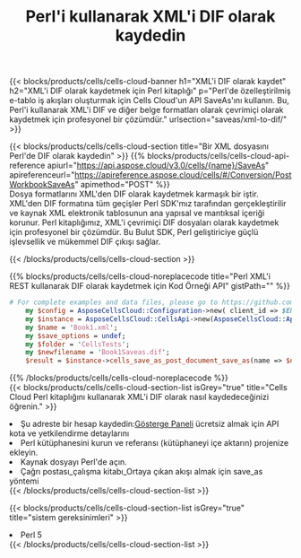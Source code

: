 ﻿---
title:  Perl'i kullanarak XML'i DIF olarak kaydedin
description:  XML formatındaki dosyayı DIF formatındaki dosya olarak kaydetmek için Perl için Aspose.Cells Cloud SDK'yı kullanma.
kwords: Excel, Save XML as DIF, REST, Perl
howto: How to save XML as DIF using Aspose.Cells Cloud Perl library.
---
{{< blocks/products/cells/cells-cloud-banner h1="XML\'i DIF olarak kaydet" h2="XML\'i DIF olarak kaydetmek için Perl kitaplığı" p="Perl\'de özelleştirilmiş e-tablo iş akışları oluşturmak için Cells Cloud\'un API SaveAs\'ını kullanın. Bu, Perl\'i kullanarak XML\'i DIF ve diğer belge formatları olarak çevrimiçi olarak kaydetmek için profesyonel bir çözümdür." urlsection="saveas/xml-to-dif/" >}}

{{< blocks/products/cells/cells-cloud-section title="Bir XML dosyasını Perl\'de DIF olarak kaydedin" >}}
{{% blocks/products/cells/cells-cloud-api-reference apiurl="https://api.aspose.cloud/v3.0/cells/{name}/SaveAs" apireferenceurl="https://apireference.aspose.cloud/cells/#/Conversion/PostWorkbookSaveAs" apimethod="POST" %}}
<br/>
Dosya formatlarını XML'den DIF olarak kaydetmek karmaşık bir iştir. XML'den DIF formatına tüm geçişler Perl SDK'mız tarafından gerçekleştirilir ve kaynak XML elektronik tablosunun ana yapısal ve mantıksal içeriği korunur. Perl kitaplığımız, XML'i çevrimiçi DIF dosyaları olarak kaydetmek için profesyonel bir çözümdür. Bu Bulut SDK, Perl geliştiriciye güçlü işlevsellik ve mükemmel DIF çıkışı sağlar.

{{< /blocks/products/cells/cells-cloud-section >}}

{{% blocks/products/cells/cells-cloud-noreplacecode title="Perl XML\'i REST kullanarak DIF olarak kaydetmek için Kod Örneği API" gistPath="" %}}
  
```perl
# For complete examples and data files, please go to https://github.com/aspose-cells-cloud/aspose-cells-cloud-perl/
    my $config = AsposeCellsCloud::Configuration->new( client_id => $ENV{'ProductClientId'}, client_secret => $ENV{'ProductClientSecret'});
    my $instance = AsposeCellsCloud::CellsApi->new(AsposeCellsCloud::ApiClient->new( $config));
    my $name = 'Book1.xml';
    my $save_options = undef;
    my $folder = 'CellsTests';
    my $newfilename = 'Book1Saveas.dif';
    $result = $instance->cells_save_as_post_document_save_as(name => $name,save_options => $save_options, newfilename => $newfilename, folder => $folder);
```
  
{{% /blocks/products/cells/cells-cloud-noreplacecode %}}
<br/>
{{< blocks/products/cells/cells-cloud-section-list isGrey="true" title="Cells Cloud Perl kitaplığını kullanarak XML\'i DIF olarak nasıl kaydedeceğinizi öğrenin." >}}
<li> Şu adreste bir hesap kaydedin:<a href="https://dashboard.aspose.cloud/">Gösterge Paneli</a> ücretsiz almak için API kota ve yetkilendirme detaylarını</li>
<li>Perl kütüphanesini kurun ve referansı (kütüphaneyi içe aktarın) projenize ekleyin.</li>
<li>Kaynak dosyayı Perl'de açın.</li>
<li>Çağrı postası_çalışma kitabı_Ortaya çıkan akışı almak için save_as yöntemi</li>
{{< /blocks/products/cells/cells-cloud-section-list >}}

{{< blocks/products/cells/cells-cloud-section-list isGrey="true" title="sistem gereksinimleri" >}}
<li>Perl 5</li>
{{< /blocks/products/cells/cells-cloud-section-list >}}
